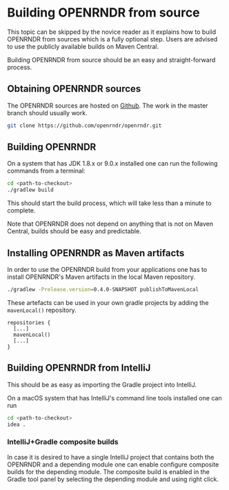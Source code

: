 # Building OPENRNDR from source

This topic can be skipped by the novice reader as it explains how to build OPENRNDR from sources which is a fully optional step. Users are advised to use the publicly available builds on Maven Central.

Building OPENRNDR from source should be an easy and straight-forward process.

## Obtaining OPENRNDR sources

The OPENRNDR sources are hosted on [Github](https://github.com/openrndr/openrndr). The work in the master branch should usually work.
```sh
git clone https://github.com/openrndr/openrndr.git
```

## Building OPENRNDR

On a system that has JDK 1.8.x or 9.0.x installed one can run the following commands from a terminal:

```sh
cd <path-to-checkout>
./gradlew build
```

This should start the build process, which will take less than a minute to complete.

Note that OPENRNDR does not depend on anything that is not on Maven Central, builds should be easy and predictable.

## Installing OPENRNDR as Maven artifacts

In order to use the OPENRNDR build from your applications one has to install OPENRNDR's Maven artifacts in the local Maven repository.

```sh
./gradlew -Prelease.version=0.4.0-SNAPSHOT publishToMavenLocal
```

These artefacts can be used in your own gradle projects by adding the `mavenLocal()` repository.
```
repositories {
  [...]
  mavenLocal()
  [...]
}
```
## Building OPENRNDR from IntelliJ

This should be as easy as importing the Gradle project into IntelliJ.

On a macOS system that has IntelliJ's command line tools installed one can run

```sh
cd <path-to-checkout>
idea .
```

### IntelliJ+Gradle composite builds

In case it is desired to have a single IntelliJ project that contains both the OPENRNDR and a depending module one can enable configure composite builds for the depending module. The composite build is enabled in the Gradle tool panel by selecting the depending module and using right click.
